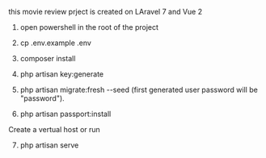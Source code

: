 this movie review prject is created on LAravel 7 and Vue 2


1. open powershell in the root of the project


2. cp .env.example .env

3. composer install


4. php artisan key:generate


5. php artisan migrate:fresh --seed   (first generated user password will be "password").

6. php artisan passport:install

Create a vertual host or run 

7. php artisan serve